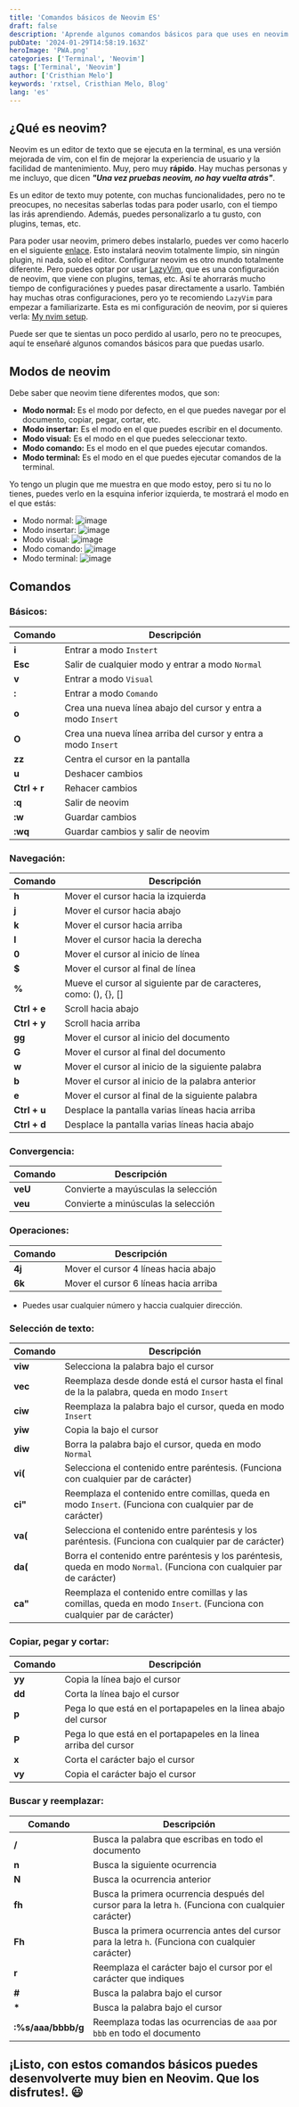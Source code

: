 ```yaml
---
title: 'Comandos básicos de Neovim ES'
draft: false
description: 'Aprende algunos comandos básicos para que uses en neovim.'
pubDate: '2024-01-29T14:58:19.163Z'
heroImage: 'PWA.png'
categories: ['Terminal', 'Neovim']
tags: ['Terminal', 'Neovim']
author: ['Cristhian Melo']
keywords: 'rxtsel, Cristhian Melo, Blog'
lang: 'es'
---
```


## ¿Qué es neovim?

Neovim es un editor de texto que se ejecuta en la terminal, es una versión mejorada de vim, con el fin de mejorar la experiencia de usuario y la facilidad de mantenimiento. Muy, pero muy **rápido**. Hay muchas personas y me incluyo, que dicen **_"Una vez pruebas neovim, no hay vuelta atrás"_**.

Es un editor de texto muy potente, con muchas funcionalidades, pero no te preocupes, no necesitas saberlas todas para poder usarlo, con el tiempo las irás aprendiendo. Además, puedes personalizarlo a tu gusto, con plugins, temas, etc.

Para poder usar neovim, primero debes instalarlo, puedes ver como hacerlo en el siguiente [enlace](https://www.neovim.io/). Esto instalará neovim totalmente limpio, sin ningún plugin, ni nada, solo el editor. Configurar neovim es otro mundo totalmente diferente. Pero puedes optar por usar [LazyVim](https://www.lazyvim.org/), que es una configuración de neovim, que viene con plugins, temas, etc. Así te ahorrarás mucho tiempo de configuraciónes y puedes pasar directamente a usarlo. También hay muchas otras configuraciones, pero yo te recomiendo `LazyVim` para empezar a familiarizarte. Esta es mi configuración de neovim, por si quieres verla: [My nvim setup](https://github.com/rxtsel/nvim).

Puede ser que te sientas un poco perdido al usarlo, pero no te preocupes, aquí te enseñaré algunos comandos básicos para que puedas usarlo.

## Modos de neovim

Debe saber que neovim tiene diferentes modos, que son:

- **Modo normal:** Es el modo por defecto, en el que puedes navegar por el documento, copiar, pegar, cortar, etc.
- **Modo insertar:** Es el modo en el que puedes escribir en el documento.
- **Modo visual:** Es el modo en el que puedes seleccionar texto.
- **Modo comando:** Es el modo en el que puedes ejecutar comandos.
- **Modo terminal:** Es el modo en el que puedes ejecutar comandos de la terminal.

Yo tengo un plugin que me muestra en que modo estoy, pero si tu no lo tienes, puedes verlo en la esquina inferior izquierda, te mostrará el modo en el que estás:

- Modo normal: ![image](/public/blog/240129-comandos-basicos-de-neovim/lualine-normal-mode.webp)
- Modo insertar: ![image](/public/blog/240129-comandos-basicos-de-neovim/lualine-insert-mode.webp)
- Modo visual: ![image](/public/blog/240129-comandos-basicos-de-neovim/lualine-visual-mode.webp)
- Modo comando: ![image](/public/blog/240129-comandos-basicos-de-neovim/lualine-command-mode.webp)
- Modo terminal: ![image](/public/blog/240129-comandos-basicos-de-neovim/lualine-terminal-mode.webp)

## Comandos

### Básicos:

| Comando      | Descripción                                                    |
| ------------ | -------------------------------------------------------------- |
| **i**        | Entrar a modo `Instert`                                        |
| **Esc**      | Salir de cualquier modo y entrar a modo `Normal`               |
| **v**        | Entrar a modo `Visual`                                         |
| **:**        | Entrar a modo `Comando`                                        |
| **o**        | Crea una nueva línea abajo del cursor y entra a modo `Insert`  |
| **O**        | Crea una nueva línea arriba del cursor y entra a modo `Insert` |
| **zz**       | Centra el cursor en la pantalla                                |
| **u**        | Deshacer cambios                                               |
| **Ctrl + r** | Rehacer cambios                                                |
| **:q**       | Salir de neovim                                                |
| **:w**       | Guardar cambios                                                |
| **:wq**      | Guardar cambios y salir de neovim                              |

### Navegación:

| Comando      | Descripción                                                      |
| ------------ | ---------------------------------------------------------------- |
| **h**        | Mover el cursor hacia la izquierda                               |
| **j**        | Mover el cursor hacia abajo                                      |
| **k**        | Mover el cursor hacia arriba                                     |
| **l**        | Mover el cursor hacia la derecha                                 |
| **0**        | Mover el cursor al inicio de línea                               |
| **$**        | Mover el cursor al final de línea                                |
| **%**        | Mueve el cursor al siguiente par de caracteres, como: (), {}, [] |
| **Ctrl + e** | Scroll hacia abajo                                               |
| **Ctrl + y** | Scroll hacia arriba                                              |
| **gg**       | Mover el cursor al inicio del documento                          |
| **G**        | Mover el cursor al final del documento                           |
| **w**        | Mover el cursor al inicio de la siguiente palabra                |
| **b**        | Mover el cursor al inicio de la palabra anterior                 |
| **e**        | Mover el cursor al final de la siguiente palabra                 |
| **Ctrl + u** | Desplace la pantalla varias líneas hacia arriba                  |
| **Ctrl + d** | Desplace la pantalla varias líneas hacia abajo                   |

### Convergencia:

| Comando | Descripción                         |
| ------- | ----------------------------------- |
| **veU** | Convierte a mayúsculas la selección |
| **veu** | Convierte a minúsculas la selección |

### Operaciones:

| Comando | Descripción                           |
| ------- | ------------------------------------- |
| **4j**  | Mover el cursor 4 líneas hacia abajo  |
| **6k**  | Mover el cursor 6 líneas hacia arriba |

- Puedes usar cualquier número y haccia cualquier dirección.

### Selección de texto:

| Comando | Descripción                                                                                                            |
| ------- | ---------------------------------------------------------------------------------------------------------------------- |
| **viw** | Selecciona la palabra bajo el cursor                                                                                   |
| **vec** | Reemplaza desde donde está el cursor hasta el final de la la palabra, queda en modo `Insert`                           |
| **ciw** | Reemplaza la palabra bajo el cursor, queda en modo `Insert`                                                            |
| **yiw** | Copia la bajo el cursor                                                                                                |
| **diw** | Borra la palabra bajo el cursor, queda en modo `Normal`                                                                |
| **vi(** | Selecciona el contenido entre paréntesis. (Funciona con cualquier par de carácter)                                     |
| **ci"** | Reemplaza el contenido entre comillas, queda en modo `Insert`. (Funciona con cualquier par de carácter)                |
| **va(** | Selecciona el contenido entre paréntesis y los paréntesis. (Funciona con cualquier par de carácter)                    |
| **da(** | Borra el contenido entre paréntesis y los paréntesis, queda en modo `Normal`. (Funciona con cualquier par de carácter) |
| **ca"** | Reemplaza el contenido entre comillas y las comillas, queda en modo `Insert`. (Funciona con cualquier par de carácter) |

### Copiar, pegar y cortar:

| Comando | Descripción                                                       |
| ------- | ----------------------------------------------------------------- |
| **yy**  | Copia la línea bajo el cursor                                     |
| **dd**  | Corta la línea bajo el cursor                                     |
| **p**   | Pega lo que está en el portapapeles en la linea abajo del cursor  |
| **P**   | Pega lo que está en el portapapeles en la linea arriba del cursor |
| **x**   | Corta el carácter bajo el cursor                                  |
| **vy**  | Copia el carácter bajo el cursor                                  |

### Buscar y reemplazar:

| Comando            | Descripción                                                                                         |
| ------------------ | --------------------------------------------------------------------------------------------------- |
| **/**              | Busca la palabra que escribas en todo el documento                                                  |
| **n**              | Busca la siguiente ocurrencia                                                                       |
| **N**              | Busca la ocurrencia anterior                                                                        |
| **fh**             | Busca la primera ocurrencia después del cursor para la letra `h`. (Funciona con cualquier carácter) |
| **Fh**             | Busca la primera ocurrencia antes del cursor para la letra `h`. (Funciona con cualquier carácter)   |
| **r**              | Reemplaza el carácter bajo el cursor por el carácter que indiques                                   |
| **#**              | Busca la palabra bajo el cursor                                                                     |
| **\***             | Busca la palabra bajo el cursor                                                                     |
| **:%s/aaa/bbbb/g** | Reemplaza todas las ocurrencias de `aaa` por `bbb` en todo el documento                             |

## ¡Listo, con estos comandos básicos puedes desenvolverte muy bien en Neovim. Que los disfrutes!. 😃
